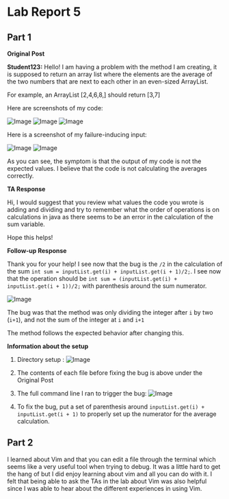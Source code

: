 # Lab Report 5

## Part 1


**Original Post**

**Student123:**
Hello! I am having a problem with the method I am creating, it is supposed to return an array list where the elements are the average of the two numbers that are next to each other in an even-sized ArrayList.

For example, an ArrayList [2,4,6,8,] should return [3,7]

Here are screenshots of my code:

![Image](1.png)
![Image](3.png)
![Image](4.png)

Here is a screenshot of my failure-inducing input:

![Image](8.png)
![Image](2.png)


As you can see, the symptom is that the output of my code is not the expected values. I believe that the code is not calculating the averages correctly.



**TA Response**

Hi, I would suggest that you review what values the code you wrote is adding and dividing and try to remember what the order of operations is on calculations in java as there seems to be an error in the calculation of the sum variable. 

Hope this helps!



**Follow-up Response**

Thank you for your help! I see now that the bug is the `/2` in the calculation of the sum `int sum = inputList.get(i) + inputList.get(i + 1)/2;`. I see now that the operation should be 
`int sum = (inputList.get(i) + inputList.get(i + 1))/2;` with parenthesis around the sum numerator. 

![Image](7.png)

The bug was that the method was only dividing the integer after `i` by two (`i+1`), and not the sum of the integer at `i` and `i+1`

The method follows the expected behavior after changing this.


**Information about the setup**

1. Directory setup :
   ![Image](5.png)

2. The contents of each file before fixing the bug is above under the Original Post
3. The full command line I ran to trigger the bug:
   ![Image](6.png)
4. To fix the bug, put a set of parenthesis around `inputList.get(i) + inputList.get(i + 1)` to properly set up the numerator for the average calculation.

   
## Part 2

I learned about Vim and that you can edit a file through the terminal which seems like a very useful tool when trying to debug. It was a little hard to get the hang of but I did enjoy learning about vim and all you can do with it. I felt that being able to ask the TAs in the lab about Vim was also helpful since I was able to hear about the different experiences in using Vim.
